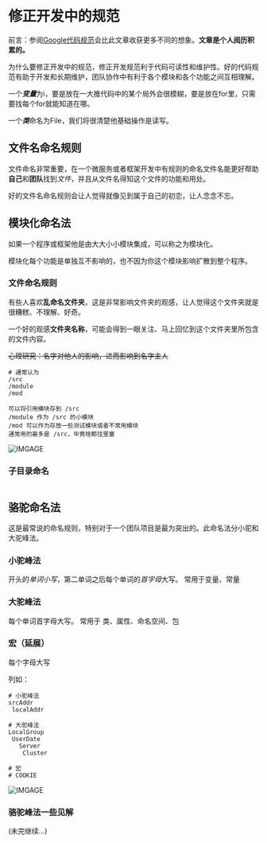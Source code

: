 # 修正开发中的规范
前言：参阅[Google代码规范]()会比此文章收获更多不同的想象。**文章是个人阅历积累的。**

为什么要修正开发中的规范，修正开发规范利于代码可读性和维护性。好的代码规范有助于开发和长期维护，团队协作中有利于各个模块和各个功能之间互相理解。

一个***变量***为i，要是放在一大推代码中的某个局外会很模糊，要是放在for里，只需要找每个for就能知道在哪。

一个***类***命名为File，我们将很清楚他基础操作是读写。
## 文件名命名规则
文件命名非常重要，在一个微服务或者框架开发中有规则的命名文件名能更好帮助**自己**和**团队**找到*文件*，并且从文件名得知这个文件的功能和用处。

好的文件名命名规则会让人觉得就像见到属于自己的初恋，让人念念不忘。

## 模块化命名法
如果一个程序或框架他是由大大小小模块集成，可以称之为模块化。

模块化每个功能是单独互不影响的，也不因为你这个模块影响扩散到整个程序。

### 文件命名规则

有些人喜欢**乱命名文件夹**，这是非常影响文件夹的观感，让人觉得这个文件夹就是很糟糕、不理解、好奇。

一个好的观感**文件夹名称**，可能会得到一眼关注、马上回忆到这个文件夹里所包含的文件内容。

~~心理研究：名字对他人的影响，进而影响到名字主人~~
```
# 通常认为
/src
/module
/mod

可以将引用模块存到 /src
/module 作为 /src 的小模块
/mod 可以作为存放一些测试模块或者不常用模块
通常用的最多是 /src，毕竟啥都往里塞
```
![IMGAGE](./index/2023730/2318.png)

### 子目录命名
```

```

## 骆驼命名法
这是最常说的命名规则，特别对于一个团队项目是最为突出的。此命名法分小驼和大驼峰法。

### 小驼峰法
开头的*单词小写*，第二单词之后每个单词的*首字母*大写。
常用于变量、常量
### 大驼峰法
每个单词首字母大写。
常用于 类、属性、命名空间、包
### 宏（延展）
每个字母大写

列如：
```
# 小驼峰法
srcAddr
 localAddr

# 大驼峰法
LocalGroup
 UserDate
   Server
    Cluster

# 宏
# COOKIE
```
![IMGAGE](./index/2023730/2339.png)

### 骆驼峰法一些见解
(未完继续...)
